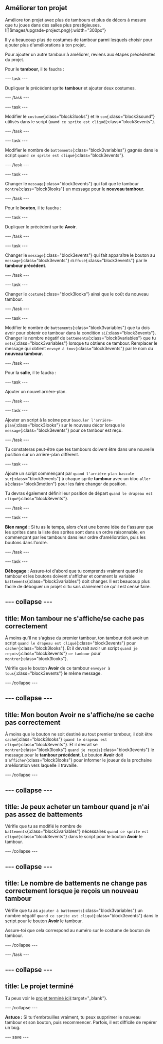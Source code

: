 ## Améliorer ton projet

<div style="display: flex; flex-wrap: wrap">
<div style="flex-basis: 200px; flex-grow: 1; margin-right: 15px;">
Améliore ton projet avec plus de tambours et plus de décors à mesure que tu joues dans des salles plus prestigieuses. 
</div>
<div>
![](images/upgrade-project.png){:width="300px"}
</div>
</div>

Il y a beaucoup plus de costumes de tambour parmi lesquels choisir pour ajouter plus d'améliorations à ton projet.

Pour ajouter un autre tambour à améliorer, reviens aux étapes précédentes du projet.

Pour le **tambour**, il te faudra :

--- task ---

Dupliquer le précédent sprite **tambour** et ajouter deux costumes.

--- /task ---

--- task ---

Modifier le `costume`{:class="block3looks"} et le `son`{:class="block3sound"} utilisés dans le script `Quand ce sprite est cliqué`{:class="block3events"}.

--- /task ---

--- task ---

Modifier le nombre de `battements`{:class="block3variables"} gagnés dans le script `quand ce sprite est cliqué`{:class="block3events"}.

--- /task ---

--- task ---

Changer le `message`{:class="block3events"} qui fait que le tambour `montre`{:class="block3looks"} un message pour le **nouveau tambour**.

--- /task ---

Pour le **bouton**, il te faudra :

--- task ---

Dupliquer le précédent sprite **Avoir**.

--- /task ---

--- task ---

Changer le `message`{:class="block3events"} qui fait apparaître le bouton au `message`{:class="block3events"} `diffusé`{:class="block3events"} par le **tambour précédent**.

--- /task ---

--- task ---

Changer le `costume`{:class="block3looks"} ainsi que le coût du nouveau tambour.

--- /task ---

--- task ---

Modifier le nombre de `battements`{:class="block3variables"} que tu dois avoir pour obtenir ce tambour dans la condition `si`{:class="block3events"}. Changer le nombre négatif de `battements`{:class="block3variables"} que tu `mets`{:class="block3variables"} lorsque tu obtiens ce tambour. Remplacer le message qui obtient `envoyé à tous`{:class="block3events"} par le nom du **nouveau tambour**.

--- /task ---

Pour la **salle**, il te faudra :

--- task ---

Ajouter un nouvel arrière-plan.

--- /task ---

--- task ---

Ajouter un script à la scène pour `basculer l'arrière-plan`{:class="block3looks"} sur le nouveau décor lorsque le `message`{:class="block3events"} pour ce tambour est reçu.

--- /task ---

Tu constateras peut-être que tes tambours doivent être dans une nouvelle position sur un arrière-plan différent.

--- task ---

Ajoute un script commençant par `quand l'arrière-plan bascule sur`{:class="block3events"} à chaque sprite **tambour** avec un bloc `aller à`{:class="block3motion"} pour les faire changer de position.

Tu devras également définir leur position de départ `quand le drapeau est cliqué`{:class="block3events"}.

--- /task ---

--- task ---

**Bien rangé :** Si tu as le temps, alors c'est une bonne idée de t'assurer que les sprites dans la liste des sprites sont dans un ordre raisonnable, en commençant par les tambours dans leur ordre d'amélioration, puis les boutons dans l'ordre.

--- /task ---

--- task ---

**Débogage :** Assure-toi d'abord que tu comprends vraiment quand le tambour et les boutons doivent s'afficher et comment la variable `battements`{:class="block3variables"} doit changer. Il est beaucoup plus facile de déboguer un projet si tu sais clairement ce qu'il est censé faire.

--- collapse ---
---
title: Mon tambour ne s'affiche/se cache pas correctement
---

À moins qu'il ne s'agisse du premier tambour, ton tambour doit avoir un script `quand le drapeau est cliqué`{:class="block3events"} pour `cacher`{:class="block3looks"}. Et il devrait avoir un script `quand je reçois`{:class="block3events"} `ce tambour` pour `montrer`{:class="block3looks"}.

Vérifie que le bouton **Avoir** de ce tambour `envoyer à tous`{:class="block3events"} le même message.


--- /collapse ---

--- collapse ---
---
title: Mon bouton Avoir ne s'affiche/ne se cache pas correctement
---

À moins que le bouton ne soit destiné au tout premier tambour, il doit être `caché`{:class="block3looks"} `quand le drapeau est cliqué`{:class="block3events"}. Et il devrait se `montrer`{:class="block3looks"} `quand je reçois`{:class="block3events"} le message pour le **tambour précédent**. Le bouton **Avoir** doit s'`afficher`{:class="block3looks"} pour informer le joueur de la prochaine amélioration vers laquelle il travaille.

--- /collapse ---

--- collapse ---
---
title: Je peux acheter un tambour quand je n'ai pas assez de battements
---

Vérifie que tu as modifié le nombre de `battements`{:class="block3variables"} nécessaires `quand ce sprite est cliqué`{:class="block3events"} dans le script pour le bouton **Avoir** le tambour.

--- /collapse ---

--- collapse ---
---
title: Le nombre de battements ne change pas correctement lorsque je reçois un nouveau tambour
---

Vérifie que tu as `ajouter à battements`{:class="block3variables"} un nombre négatif `quand ce sprite est cliqué`{:class="block3events"} dans le script pour le bouton **Avoir** le tambour.

Assure-toi que cela correspond au numéro sur le costume de bouton de tambour.

--- /collapse ---

--- /task ---

--- collapse ---
---
title: Le projet terminé
---

Tu peux voir le [projet terminé ici](https://scratch.mit.edu/projects/522323676/){:target="_blank"}.

--- /collapse ---

**Astuce :** Si tu t'embrouilles vraiment, tu peux supprimer le nouveau tambour et son bouton, puis recommencer. Parfois, il est difficile de repérer un bug.

--- save ---

